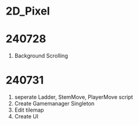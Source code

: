 # 2D_Pixel

# 240728
1. Background Scrolling

# 240731
1. seperate Ladder, StemMove, PlayerMove script
2. Create Gamemanager Singleton
3. Edit tilemap
4. Create UI
